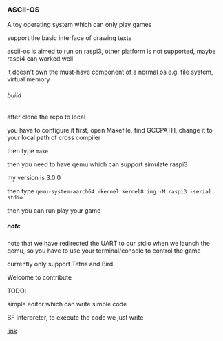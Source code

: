 ### ASCII-OS

A toy operating system which can only play games

support the basic interface of drawing texts

ascii-os is aimed to run on raspi3, other platform is not supported, maybe raspi4 can worked well

it doesn't own the must-have component of a normal os e.g. file system, virtual memory

###### build

after clone the repo to local

you have to configure it first, open Makefile, find GCCPATH, change it to your local path of cross compiler

then type `make`

then you need to have qemu which can support simulate raspi3

my version is 3.0.0

then type `qemu-system-aarch64 -kernel kernel8.img -M raspi3 -serial stdio`

then you can run play your game

##### note

note that we have redirected the UART to our stdio when we launch the qemu, so you have to use your terminal/console to control the game

currently only support Tetris and Bird

Welcome to contribute

TODO:

simple editor which can write simple code

BF interpreter, to execute the code we just write

[link](https://zhuanlan.zhihu.com/p/149858195)

